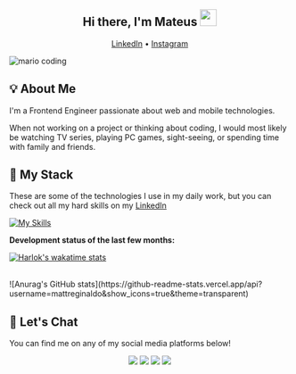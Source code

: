 
<h2 align="center"> Hi there, I'm Mateus <img src="https://media.giphy.com/media/hvRJCLFzcasrR4ia7z/giphy.gif" width="30px"></h1></h2>

<p align="center">
  <a target="_blank" href="https://www.linkedin.com/in/mateusreginaldo/">LinkedIn</a> •
  <a target="_blank" href="https://instagram.com/_mateus.rr">Instagram</a>
</p>


![mario coding](https://i.imgur.com/1ZvVkDc.gif)

## 💡 About Me

I'm a Frontend Engineer passionate about web and mobile technologies.

When not working on a project or thinking about coding, I would most likely be watching TV series, playing PC games, sight-seeing, or spending time with family and friends.


## 🔮 My Stack

These are some of the technologies I use in my daily work, but you can check out all my hard skills on my <a target="_blank" href="https://www.linkedin.com/in/mateusreginaldo/">LinkedIn</a>

[![My Skills](https://skillicons.dev/icons?i=js,ts,html,css,sass,react,redux,vuejs,nodejs,jest,git,styledcomponents,bootstrap,tailwind,firebase,sentry)](https://skillicons.dev)

**Development status of the last few months:** 
<br>

[
![Harlok's wakatime stats](https://github-readme-stats.vercel.app/api/wakatime?username=mattreginaldo&theme=dark&layout=compact&hide=vue.js,cocoa,groovy,yaml,bash,ini,markdown,xml&card_width=500)](https://github.com/anuraghazra/github-readme-stats)
 
<br>
![Anurag's GitHub stats](https://github-readme-stats.vercel.app/api?username=mattreginaldo&show_icons=true&theme=transparent)
<br>

## :speech_balloon: Let's Chat  

You can find me on any of my social media platforms below!

<div align="center">
<a href="https://github.com/mattreginaldo"><img src="https://img.shields.io/badge/-Github-%23333?style=for-the-badge&logo=github&logoColor=white" target="_blank"></a>  
<a href="https://instagram.com/mat3us.rr" target="_blank"><img src="https://img.shields.io/badge/-Instagram-%23E4405F?style=for-the-badge&logo=instagram&logoColor=white" target="_blank"></a>  
<a href="mailto:mateusreginaldo1997@gmail.com"><img src="https://img.shields.io/badge/-Gmail-ff9800?style=for-the-badge&logo=gmail&logoColor=white" target="_blank"></a>  
<a href="https://www.linkedin.com/in/mattreginaldo/" target="_blank"><img src="https://img.shields.io/badge/-LinkedIn-%230077B5?style=for-the-badge&logo=linkedin&logoColor=white" target="_blank"></a>
</div>
 
